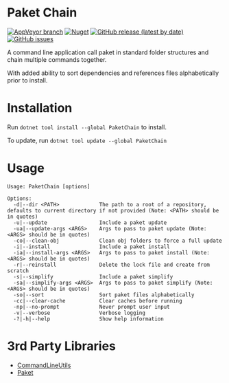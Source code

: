# Paket Chain

[![AppVeyor branch](https://img.shields.io/appveyor/ci/blythmeister/paketchain)](https://ci.appveyor.com/project/BlythMeister/PaketChain)
[![Nuget](https://img.shields.io/nuget/v/paketchain)](https://www.nuget.org/packages/PaketChain/)
[![GitHub release (latest by date)](https://img.shields.io/github/v/release/BlythMeister/PaketChain)](https://github.com/BlythMeister/PaketChain/releases/latest)
[![GitHub issues](https://img.shields.io/github/issues-raw/blythmeister/paketchain)](https://github.com/BlythMeister/PaketChain/issues)

A command line application call paket in standard folder structures and chain multiple commands together.

With added ability to sort dependencies and references files alphabetically prior to install.

# Installation

Run `dotnet tool install --global PaketChain` to install.

To update, run `dotnet tool update --global PaketChain`

# Usage

```
Usage: PaketChain [options]

Options:
  -d|--dir <PATH>             The path to a root of a repository, defaults to current directory if not provided (Note: <PATH> should be in quotes)
  -u|--update                 Include a paket update
  -ua|--update-args <ARGS>    Args to pass to paket update (Note: <ARGS> should be in quotes)
  -co|--clean-obj             Clean obj folders to force a full update
  -i|--install                Include a paket install
  -ia|--install-args <ARGS>   Args to pass to paket install (Note: <ARGS> should be in quotes)
  -r|--reinstall              Delete the lock file and create from scratch
  -s|--simplify               Include a paket simplify
  -sa|--simplify-args <ARGS>  Args to pass to paket simplify (Note: <ARGS> should be in quotes)
  -so|--sort                  Sort paket files alphabetically
  -cc|--clear-cache           Clear caches before running
  -np|--no-prompt             Never prompt user input
  -v|--verbose                Verbose logging
  -?|-h|--help                Show help information
```

# 3rd Party Libraries

* [CommandLineUtils](https://github.com/natemcmaster/CommandLineUtils)
* [Paket](https://github.com/fsprojects/Paket)